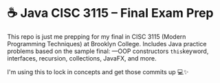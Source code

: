 
# ☕ Java CISC 3115 – Final Exam Prep

This repo is just me prepping for my final in CISC 3115 (Modern Programming Techniques) at Brooklyn College. 
Includes Java practice problems based on the sample final:
—OOP
constructors
`this`keyword, 
interfaces, 
recursion, 
collections, 
JavaFX, 
and more.

I'm using this to lock in concepts and get those commits up 💻✨



